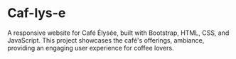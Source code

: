 # Caf-lys-e
A responsive website for Café Élysée, built with Bootstrap, HTML, CSS, and JavaScript. This project showcases the café's offerings, ambiance, providing an engaging user experience for coffee lovers.

